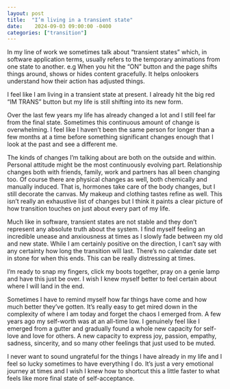 ```yaml
---
layout: post
title:  "I’m living in a transient state"
date:    2024-09-03 09:00:00 -0400
categories: ["transition"]
---
```


In my line of work we sometimes talk about “transient states” which, in software application terms, usually refers to the temporary animations from one state to another. e.g When you hit the “ON” button and the page shifts things around, shows or hides content gracefully. It helps onlookers understand how their action has adjusted things. 

I feel like I am living in a transient state at present. I already hit the big red “IM TRANS” button but my life is still shifting into its new form.

Over the last few years my life has already changed a lot and I still feel far from the final state. Sometimes this continuous amount of change is overwhelming. I feel like I haven’t been the same person for longer than a few months at a time before something significant changes enough that I look at the past and see a different me.

The kinds of changes I’m talking about are both on the outside and within. Personal attitude might be the most continuously evolving part. Relationship changes both with friends, family, work and partners has all been changing too. Of course there are physical changes as well, both chemically and manually induced. That is, hormones take care of the body changes, but I still decorate the canvas. My makeup and clothing tastes refine as well. This isn’t really an exhaustive list of changes but I think it paints a clear picture of how transition touches on just about every part of my life.

Much like in software, transient states are not stable and they don’t represent any absolute truth about the system. I find myself feeling an incredible unease and anxiousness at times as I slowly fade between my old and new state. While I am certainly positive on the direction, I can’t say with any certainty how long the transition will last. There’s no calendar date set in stone for when this ends. This can be really distressing at times.

I’m ready to snap my fingers, click my boots together, pray on a genie lamp and have this just be over. I wish I knew myself better to feel certain about where I will land in the end.

Sometimes I have to remind myself how far things have come and how much better they’ve gotten. It’s really easy to get mired down in the complexity of where I am today and forget the chaos I emerged from. A few years ago my self-worth was at an all-time low. I genuinely feel like I emerged from a gutter and gradually found a whole new capacity for self-love and love for others. A new capacity to express joy, passion, empathy, sadness, sincerity, and so many other feelings that just used to be muted. 

I never want to sound ungrateful for the things I have already in my life and I feel so lucky sometimes to have everything I do. It’s just a very emotional journey at times and I wish I knew how to shortcut this a little faster to what feels like more final state of self-acceptance.